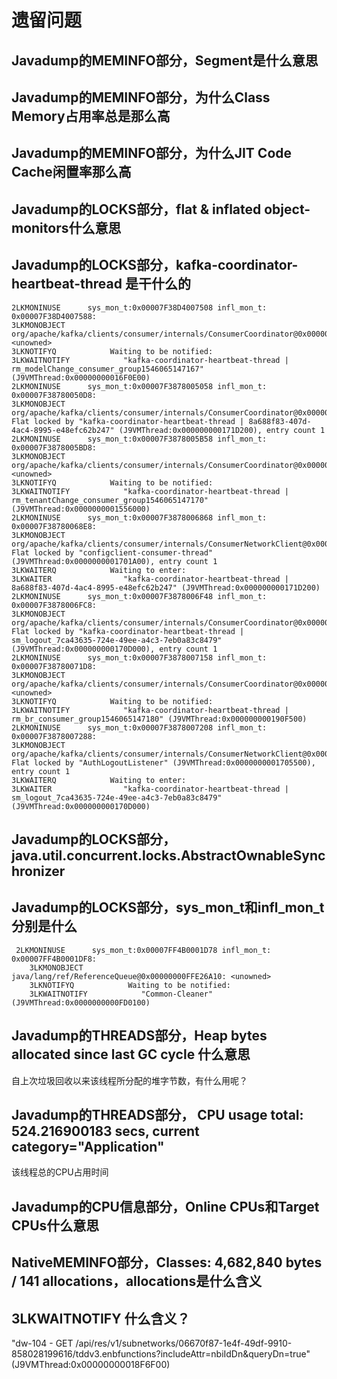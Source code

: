 # 遗留问题

## Javadump的MEMINFO部分，Segment是什么意思
## Javadump的MEMINFO部分，为什么Class Memory占用率总是那么高

## Javadump的MEMINFO部分，为什么JIT Code Cache闲置率那么高

## Javadump的LOCKS部分，flat & inflated object-monitors什么意思

## Javadump的LOCKS部分，kafka-coordinator-heartbeat-thread 是干什么的

    2LKMONINUSE      sys_mon_t:0x00007F38D4007508 infl_mon_t: 0x00007F38D4007588:
    3LKMONOBJECT       org/apache/kafka/clients/consumer/internals/ConsumerCoordinator@0x00000005C091AA00: <unowned>
    3LKNOTIFYQ            Waiting to be notified:
    3LKWAITNOTIFY            "kafka-coordinator-heartbeat-thread | rm_modelChange_consumer_group1546065147167" (J9VMThread:0x00000000016F0E00)
    2LKMONINUSE      sys_mon_t:0x00007F3878005058 infl_mon_t: 0x00007F38780050D8:
    3LKMONOBJECT       org/apache/kafka/clients/consumer/internals/ConsumerCoordinator@0x00000005FB6233D8: Flat locked by "kafka-coordinator-heartbeat-thread | 8a688f83-407d-4ac4-8995-e48efc62b247" (J9VMThread:0x000000000171D200), entry count 1
    2LKMONINUSE      sys_mon_t:0x00007F3878005B58 infl_mon_t: 0x00007F3878005BD8:
    3LKMONOBJECT       org/apache/kafka/clients/consumer/internals/ConsumerCoordinator@0x00000005C091AC30: <unowned>
    3LKNOTIFYQ            Waiting to be notified:
    3LKWAITNOTIFY            "kafka-coordinator-heartbeat-thread | rm_tenantChange_consumer_group1546065147170" (J9VMThread:0x0000000001556000)
    2LKMONINUSE      sys_mon_t:0x00007F3878006868 infl_mon_t: 0x00007F38780068E8:
    3LKMONOBJECT       org/apache/kafka/clients/consumer/internals/ConsumerNetworkClient@0x00000005FB623350: Flat locked by "configclient-consumer-thread" (J9VMThread:0x0000000001701A00), entry count 1
    3LKWAITERQ            Waiting to enter:
    3LKWAITER                "kafka-coordinator-heartbeat-thread | 8a688f83-407d-4ac4-8995-e48efc62b247" (J9VMThread:0x000000000171D200)
    2LKMONINUSE      sys_mon_t:0x00007F3878006F48 infl_mon_t: 0x00007F3878006FC8:
    3LKMONOBJECT       org/apache/kafka/clients/consumer/internals/ConsumerCoordinator@0x00000005FB63AC50: Flat locked by "kafka-coordinator-heartbeat-thread | sm_logout_7ca43635-724e-49ee-a4c3-7eb0a83c8479" (J9VMThread:0x000000000170D000), entry count 1
    2LKMONINUSE      sys_mon_t:0x00007F3878007158 infl_mon_t: 0x00007F38780071D8:
    3LKMONOBJECT       org/apache/kafka/clients/consumer/internals/ConsumerCoordinator@0x00000005C091AE60: <unowned>
    3LKNOTIFYQ            Waiting to be notified:
    3LKWAITNOTIFY            "kafka-coordinator-heartbeat-thread | rm_br_consumer_group1546065147180" (J9VMThread:0x000000000190F500)
    2LKMONINUSE      sys_mon_t:0x00007F3878007208 infl_mon_t: 0x00007F3878007288:
    3LKMONOBJECT       org/apache/kafka/clients/consumer/internals/ConsumerNetworkClient@0x00000005FB63ABC8: Flat locked by "AuthLogoutListener" (J9VMThread:0x0000000001705500), entry count 1
    3LKWAITERQ            Waiting to enter:
    3LKWAITER                "kafka-coordinator-heartbeat-thread | sm_logout_7ca43635-724e-49ee-a4c3-7eb0a83c8479" (J9VMThread:0x000000000170D000)
    
    
    
## Javadump的LOCKS部分，java.util.concurrent.locks.AbstractOwnableSynchronizer

## Javadump的LOCKS部分，sys_mon_t和infl_mon_t分别是什么
     2LKMONINUSE      sys_mon_t:0x00007FF4B0001D78 infl_mon_t: 0x00007FF4B0001DF8:
        3LKMONOBJECT       java/lang/ref/ReferenceQueue@0x00000000FFE26A10: <unowned>
        3LKNOTIFYQ            Waiting to be notified:
        3LKWAITNOTIFY            "Common-Cleaner" (J9VMThread:0x0000000000FD0100)
        
        
## Javadump的THREADS部分，Heap bytes allocated since last GC cycle 什么意思

自上次垃圾回收以来该线程所分配的堆字节数，有什么用呢？

## Javadump的THREADS部分， CPU usage total: 524.216900183 secs, current category="Application" 

该线程总的CPU占用时间

## Javadump的CPU信息部分，Online CPUs和Target CPUs什么意思

## NativeMEMINFO部分，Classes: 4,682,840 bytes / 141 allocations，allocations是什么含义


## 3LKWAITNOTIFY 什么含义？    

 "dw-104 - GET /api/res/v1/subnetworks/06670f87-1e4f-49df-9910-858028199616/tddv3.enbfunctions?includeAttr=nbiIdDn&queryDn=true" (J9VMThread:0x00000000018F6F00)